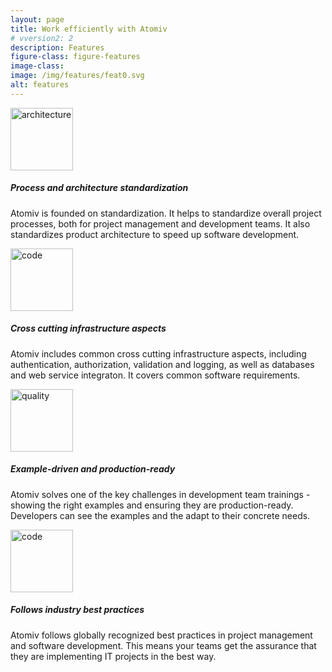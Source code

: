 ```yaml
---
layout: page
title: Work efficiently with Atomiv
# vversion2: 2
description: Features
figure-class: figure-features
image-class:
image: /img/features/feat0.svg
alt: features
---
```




<!-- Promo / Benefits -->
<article class="ov-benefits22">
    <div class="container">
        <!-- row 1 -->
        <div class="row ov-benefits-row ov-padding-row">
            <div class="col-12 col-md-4 order-md-1 col-img-12">
                <img height="100" width="100" src="{{ site.url }}/img/features/feat1b.svg" alt="architecture"
                class="img-fluid w-100 benefits-img">
            </div>
            <div class="col-12 col-md-8 order-md-0 col-text-1">
                <h5>Process and architecture standardization</h5>
                <p>Atomiv is founded on standardization. It helps to standardize overall project processes, both for project management and development teams. It also standardizes product architecture to speed up software development.  </p>
            </div>
        </div>
        <!-- row 2 -->
        <div class="row ov-benefits-row ov-padding-row">
            <div class="col-12 col-md-4 order-0 col-img-22">
                <img height="100" width="100" src="{{ site.url }}/img/features/feat2.svg" alt="code" class="img-fluid w-100 benefits-img">
            </div>
            <div class="col-12 col-md-8 order-1 col-text-2">
                <h5>Cross cutting infrastructure aspects</h5>
                <p>Atomiv includes common cross cutting infrastructure aspects, including authentication, authorization, validation and logging, as well as databases and web service integraton. It covers common software requirements.</p>
            </div>
        </div>				
        <!-- row 3 pb-0 -->
        <div class="row ov-benefits-row ov-padding-row">
            <div class="col-12 col-md-4 order-md-1 col-img-12">
                <img height="100" width="100" src="{{ site.url }}/img/features/feat3.svg" alt="quality" class="img-fluid w-100 benefits-img">
            </div>
            <div class="col-12 col-md-8 order-md-0 col-text-1">
                <h5>Example-driven and production-ready</h5>
                <p>Atomiv solves one of the key challenges in development team trainings - showing the right examples and ensuring they are production-ready. Developers can see the examples and the adapt to their concrete needs.</p>
            </div>
        </div>
        <!-- row 3 -->
        <div class="row ov-benefits-row ov-padding-row">
            <div class="col-12 col-md-4 order-0 col-img-22">
                <img height="100" width="100" src="{{ site.url }}/img/features/feat4.svg" alt="code" class="img-fluid w-100 benefits-img">
            </div>
            <div class="col-12 col-md-8 order-1 col-text-2">
                <h5>Follows industry best practices</h5>
                <p>Atomiv follows globally recognized best practices in project management and software development. This means your teams get the assurance that they are implementing IT projects in the best way.</p>
            </div>
        </div>
    </div> 
</article>




<!--

Asynchronous Processing
Queues - Taking jobs
Producer-consumer pattern
This is useful for cases when we have a service and accept long-running requests

Push notifications - Notifying status
When job finishes, notify clients

-->


<!-- TODO: VC: Adding in details regarding the templates -->

<!--
TEMPLATES

These would be row-based, including title, paragraph and then a screencast, and it would also link to the menu items

Backend (screencast: installing and running template in Visual Studio, shows Swagger)
Frontend (screencast: installing and running template in Visual Studio Code, shows screen)
QA (screencast: installing and running template in Visual Studio, shows Test Explorer)
DevOps (future)
PM (future)
BA (future)
Process (screencast: viewing/downloading the templates for documents/process)
-->


